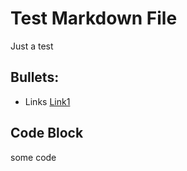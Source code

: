 # Test Markdown File
Just a test

## Bullets:
* Links [Link1](https://example.com)

## Code Block
some code
